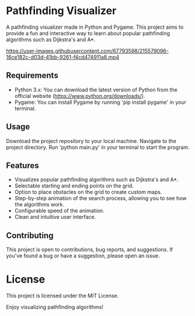 # Pathfinding Visualizer
A pathfinding visualizer made in Python and Pygame. This project aims to provide a fun and interactive way to learn about popular pathfinding algorithms such as Dijkstra's and A*.

https://user-images.githubusercontent.com/67793598/215579096-16ce182c-d03d-41bb-9261-f4cd474911a8.mp4

## Requirements
* Python 3.x: You can download the latest version of Python from the official website (https://www.python.org/downloads/).
* Pygame: You can install Pygame by running 'pip install pygame' in your terminal.

## Usage
Download the project repository to your local machine. Navigate to the project directory. Run 'python main.py' in your terminal to start the program.

## Features
* Visualizes popular pathfinding algorithms such as Dijkstra's and A*.
* Selectable starting and ending points on the grid.
* Option to place obstacles on the grid to create custom maps.
* Step-by-step animation of the search process, allowing you to see how the algorithms work.
* Configurable speed of the animation. 
* Clean and intuitive user interface.

## Contributing
This project is open to contributions, bug reports, and suggestions. If you've found a bug or have a suggestion, please open an issue.

# License
This project is licensed under the MIT License.

Enjoy visualizing pathfinding algorithms!
